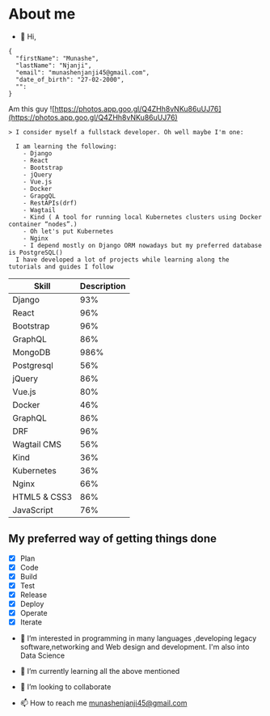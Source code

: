# About me

- 👋 Hi, 

```
{
  "firstName": "Munashe",
  "lastName": "Njanji",
  "email": "munashenjanji45@gmail.com",
  "date_of_birth": "27-02-2000",
  "":
}
``` 

Am this guy ![https://photos.app.goo.gl/Q4ZHh8vNKu86uUJ76](https://photos.app.goo.gl/Q4ZHh8vNKu86uUJ76)

    > I consider myself a fullstack developer. Oh well maybe I'm one:

      I am learning the following:
        - Django
        - React
        - Bootstrap 
        - jQuery
        - Vue.js
        - Docker
        - GrapgQL
        - RestAPIs(drf)
        - Wagtail
        - Kind ( A tool for running local Kubernetes clusters using Docker container “nodes”.)
        - Oh let's put Kubernetes
        - Nginx
        - I depend mostly on Django ORM nowadays but my preferred database is PostgreSQL()
      I have developed a lot of projects while learning along the tutorials and guides I follow    
     
| Skill | Description |
| ----------- | ----------- |
| Django | 93% |
| React | 96% | 
| Bootstrap | 96% |
| GraphQL | 86% |
| MongoDB | 986% |
| Postgresql | 56% |
| jQuery | 86% |
| Vue.js | 80% |
| Docker | 46% |
| GraphQL | 86% |
| DRF | 96% |
| Wagtail CMS | 56% |
| Kind | 36% |
| Kubernetes | 36% |
| Nginx | 66% |
| HTML5 & CSS3 | 86% |
| JavaScript | 76% |

## My preferred way of getting things done

- [x] Plan
- [x] Code
- [x] Build 
- [x] Test
- [x] Release
- [x] Deploy
- [x] Operate
- [x] Iterate

- 👀 I’m interested in programming in many languages ,developing legacy software,networking and Web design and development. I'm also into Data Science  

- 🌱 I’m currently learning all the above mentioned 
- 💞️ I’m looking to collaborate 
- 📫 How to reach me munashenjanji45@gmail.com

<!---
MunasheNjanji/MunasheNjanji is a ✨ special ✨ repository because its `README.md` (this file) appears on your GitHub profile.
You can click the Preview link to take a look at your changes.
--->
